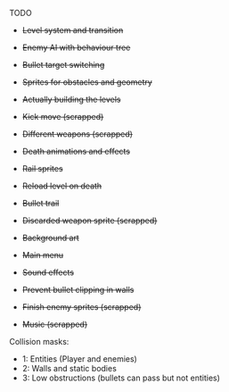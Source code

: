 TODO

- ~~Level system and transition~~
- ~~Enemy AI with behaviour tree~~
- ~~Bullet target switching~~
- ~~Sprites for obstacles and geometry~~
- ~~Actually building the levels~~
- ~~Kick move (scrapped)~~
- ~~Different weapons (scrapped)~~

- ~~Death animations and effects~~
- ~~Rail sprites~~
- ~~Reload level on death~~

- ~~Bullet trail~~
- ~~Discarded weapon sprite (scrapped)~~
- ~~Background art~~
- ~~Main menu~~
- ~~Sound effects~~
- ~~Prevent bullet clipping in walls~~

- ~~Finish enemy sprites (scrapped)~~
- ~~Music (scrapped)~~

Collision masks:
- 1: Entities (Player and enemies)
- 2: Walls and static bodies
- 3: Low obstructions (bullets can pass but not entities)